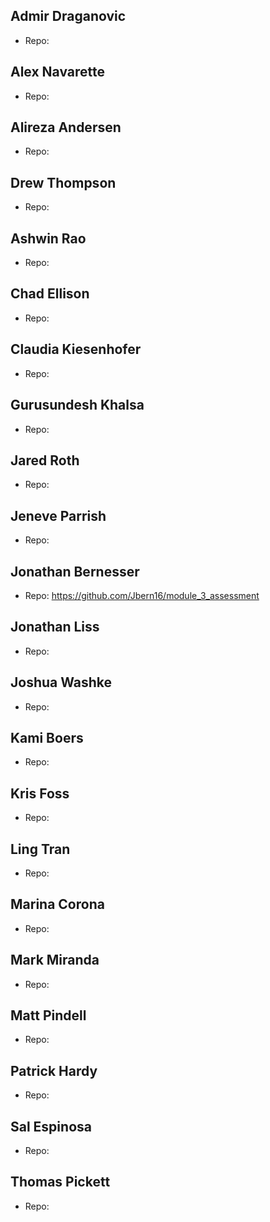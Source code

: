 ## Admir Draganovic

  - Repo: 

## Alex Navarette

  - Repo: 

## Alireza Andersen

  - Repo: 

## Drew Thompson

  - Repo: 

## Ashwin Rao

  - Repo: 

## Chad Ellison

  - Repo: 

## Claudia Kiesenhofer

  - Repo: 

## Gurusundesh Khalsa

  - Repo: 

## Jared Roth

  - Repo: 

## Jeneve Parrish

  - Repo: 

## Jonathan Bernesser

  - Repo: https://github.com/Jbern16/module_3_assessment

## Jonathan Liss

  - Repo: 

## Joshua Washke

  - Repo: 

## Kami Boers

  - Repo: 

## Kris Foss

  - Repo: 

## Ling Tran

  - Repo: 

## Marina Corona

  - Repo: 

## Mark Miranda

  - Repo: 

## Matt Pindell

  - Repo: 

## Patrick Hardy

  - Repo: 

## Sal Espinosa

  - Repo: 

## Thomas Pickett

  - Repo: 

